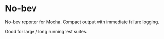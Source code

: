 # No-bev

No-bev reporter for Mocha. Compact output with immediate failure logging.

Good for large / long running test suites.

